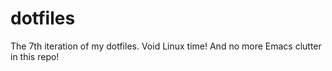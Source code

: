 # dotfiles

The 7th iteration of my dotfiles. Void Linux time! And no more Emacs clutter in this repo!
